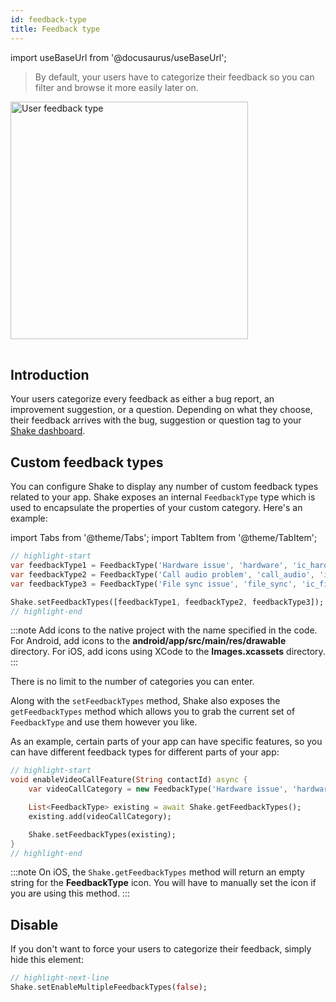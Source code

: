 ```yaml
---
id: feedback-type
title: Feedback type
---
```

import useBaseUrl from '@docusaurus/useBaseUrl';

>By default, your users have to categorize their feedback so you can filter and browse it more easily later on.

<table class="media-container media-container-highlighted mt-50 pb-80">
<img
  alt="User feedback type"
  width="380"
  src={useBaseUrl('img/feedback-type@2x.png')}
/>
</table>

## Introduction

Your users categorize every feedback as either a bug report, an improvement suggestion, or a question.
Depending on what they choose, their feedback arrives with the <span class="tag-button pink-tag-button">bug</span>, <span class="tag-button pink-tag-button">suggestion</span> or <span class="tag-button pink-tag-button">question</span> tag
to your [Shake dashboard](https://app.shakebugs.com).

## Custom feedback types

You can configure Shake to display any number of custom feedback types related to your app.
Shake exposes an internal `FeedbackType` type which is used to encapsulate the properties of your custom category.
Here's an example:

import Tabs from '@theme/Tabs';
import TabItem from '@theme/TabItem';

```dart title="main.dart"
// highlight-start
var feedbackType1 = FeedbackType('Hardware issue', 'hardware', 'ic_hardware'); // Icon is optional
var feedbackType2 = FeedbackType('Call audio problem', 'call_audio', 'ic_call_audio');
var feedbackType3 = FeedbackType('File sync issue', 'file_sync', 'ic_file_sync');

Shake.setFeedbackTypes([feedbackType1, feedbackType2, feedbackType3]);
// highlight-end
```

:::note
Add icons to the native project with the name specified in the code.
For Android, add icons to the **android/app/src/main/res/drawable** directory.
For iOS, add icons using XCode to the **Images.xcassets** directory.
:::

There is no limit to the number of categories you can enter.

Along with the `setFeedbackTypes` method, Shake also exposes the `getFeedbackTypes` method which allows you to 
grab the current set of `FeedbackType` and use them however you like.

As an example, certain parts of your app can have specific features,
so you can have different feedback types for different parts of your app:

```dart title="main.dart"
// highlight-start
void enableVideoCallFeature(String contactId) async {
    var videoCallCategory = new FeedbackType('Hardware issue', 'hardware', 'ic_hardware');

    List<FeedbackType> existing = await Shake.getFeedbackTypes();
    existing.add(videoCallCategory);

    Shake.setFeedbackTypes(existing);
}
// highlight-end
```

:::note
On iOS, the `Shake.getFeedbackTypes` method will return an empty string for the **FeedbackType** icon.
You will have to manually set the icon if you are using this method.
:::


## Disable

If you don't want to force your users to categorize their feedback, simply hide this element:

```dart title="main.dart"
// highlight-next-line
Shake.setEnableMultipleFeedbackTypes(false);
```


